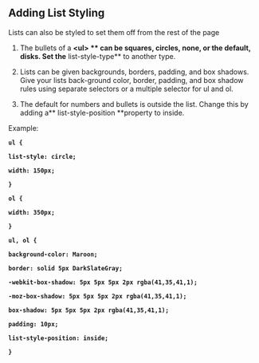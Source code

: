 ## **Adding List Styling**

Lists can also be styled to set them off from the rest of the page

1. The bullets of a **&lt;ul&gt; ** can be squares, circles, none, or the default, disks. Set the** list-style-type** to another type.

2. Lists can be given backgrounds, borders, padding, and box shadows. Give your lists back-ground color, border, padding, and box shadow rules using separate selectors or a multiple selector for ul and ol.

3. The default for numbers and bullets is outside the list. Change this by adding a** list-style-position **property to inside.

Example:

**`ul {`**

**`list-style: circle;`**

**`width: 150px;`**

**`}`**

**`ol {`**

**`width: 350px; `**

**`}`**

**`ul, ol {`**

**`background-color: Maroon;`**

**`border: solid 5px DarkSlateGray;`**

**`-webkit-box-shadow: 5px 5px 5px 2px rgba(41,35,41,1);`**

**`-moz-box-shadow: 5px 5px 5px 2px rgba(41,35,41,1);`**

**`box-shadow: 5px 5px 5px 2px rgba(41,35,41,1);`**

**`padding: 10px;`**

**`list-style-position: inside;`**

**`}`**

  


